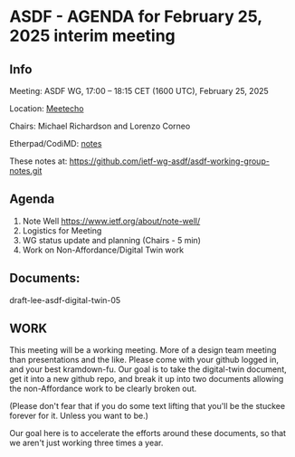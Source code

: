 # ASDF - AGENDA for February 25, 2025 interim meeting

## Info

Meeting: ASDF WG, 17:00 – 18:15 CET (1600 UTC), February 25, 2025

Location: [Meetecho](https://meetings.conf.meetecho.com/interim/?group=7e9e2bf5-32b8-41bb-b087-5e2629ec424c)

Chairs: Michael Richardson and Lorenzo Corneo

Etherpad/CodiMD: [notes](https://notes.ietf.org/notes-ietf-interim-2025-asdf-02-asdf)

These notes at: <https://github.com/ietf-wg-asdf/asdf-working-group-notes.git>

## Agenda

1. Note Well  https://www.ietf.org/about/note-well/
2. Logistics for Meeting
3. WG status update and planning (Chairs - 5 min)
4. Work on Non-Affordance/Digital Twin work

## Documents:

draft-lee-asdf-digital-twin-05

## WORK

This meeting will be a working meeting.
More of a design team meeting than presentations and the like.
Please come with your github logged in, and your best kramdown-fu.
Our goal is to take the digital-twin document, get it into a new github repo,
and break it up into two documents allowing the non-Affordance work to be
clearly broken out.

(Please don't fear that if you do some text lifting that you'll be the stuckee forever for it. Unless you want to be.)

Our goal here is to accelerate the efforts around these documents, so that we aren't just working three times a year.


